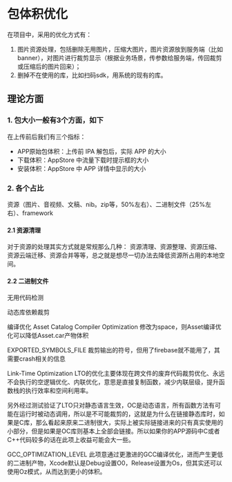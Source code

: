 # 包体积优化

在项目中，采用的优化方式有：  

1. 图片资源处理，包括删除无用图片，压缩大图片，图片资源放到服务端（比如banner），对图片进行裁剪显示（根据业务场景，传参数给服务端，传回裁剪或压缩后的图片回来）；
2. 删掉不在使用的库，比如扫码sdk，用系统的现有的库。

## 理论方面  

### 1. 包大小一般有3个方面，如下  

在上传前后我们有三个指标：  

- APP原始包体积：上传前 IPA 解包后，实际 APP 的大小
- 下载体积：AppStore 中流量下载时提示框的大小
- 安装体积：AppStore 中 APP 详情中显示的大小

### 2. 各个占比  

资源（图片、音视频、文稿、nib。zip等，50%左右）、二进制文件（25%左右）、framework

#### 2.1 资源清理  

对于资源的处理其实方式就是常规那么几种：
资源清理、资源整理、资源压缩、资源云端迁移、资源合并等等，总之就是想尽一切办法去降低资源所占用的本地空间。

#### 2.2 二进制文件  

无用代码检测

动态库依赖裁剪

编译优化
Asset Catalog Compiler Optimization
修改为space，则Asset编译优化可以降低Asset.car产物体积

EXPORTED_SYMBOLS_FILE
裁剪输出的符号，但用了firebase就不能用了，其需要crash相关的信息

Link-Time Optimization
LTO的优化主要体现在跨文件的废弃代码裁剪优化、永远不会执行的空逻辑优化、内联优化，意思是直接复制函数，减少内联层级，提升函数栈的执行效率和空间利用率。

另外经过测试验证了LTO只对静态语言生效，OC是动态语言，所有函数方法有可能在运行时被动态调用，所以是不可能裁剪的，这就是为什么在链接静态库时，如果是C库，那么看起来原来二进制很大，实际上被实际链接进来的只有真实使用的小部分，但是如果是OC库则基本上全部会链接。所以如果你的APP源码中C或者C++代码较多的话在此项上收益可能会大一些。

GCC_OPTIMIZATION_LEVEL
此项意通过更激进的GCC编译优化，进而产生更低的二进制产物，Xcode默认是Debug设置O0，Release设置为Os，但其实还可以使用Oz模式，从而达到更小的体积。
